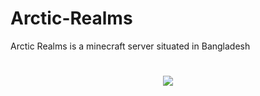 # Arctic-Realms
Arctic Realms is a minecraft server situated in Bangladesh

<p>
  <h1 align=center>
    <img src=https://cdn.discordapp.com/avatars/1141086980625678366/8f1cc40ebed299c5763c595e2c0b2c7e.png?width=450&height=225>